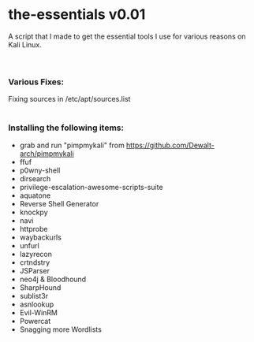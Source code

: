 # the-essentials v0.01  
A script that I made to get the essential tools I use for various reasons on Kali Linux.<br /><br />
<br />
### Various Fixes:  
Fixing sources in /etc/apt/sources.list  
<br />
### Installing the following items:  
  
* grab and run "pimpmykali" from https://github.com/Dewalt-arch/pimpmykali  
* ffuf  
* p0wny-shell  
* dirsearch  
* privilege-escalation-awesome-scripts-suite  
* aquatone  
* Reverse Shell Generator  
* knockpy  
* navi  
* httprobe  
* waybackurls  
* unfurl  
* lazyrecon  
* crtndstry  
* JSParser  
* neo4j & Bloodhound  
* SharpHound  
* sublist3r  
* asnlookup  
* Evil-WinRM  
* Powercat  
* Snagging more Wordlists  
